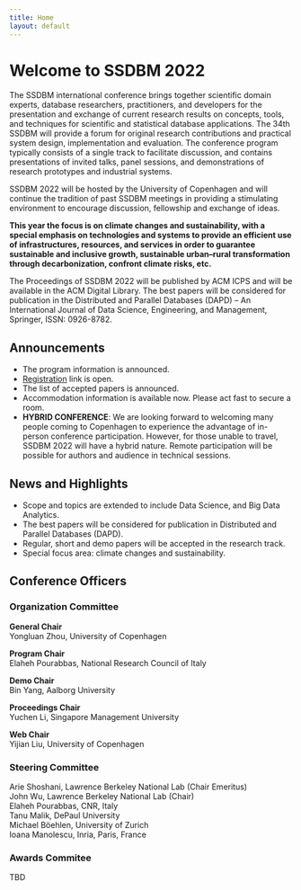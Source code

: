 ```yaml
---
title: Home
layout: default
---
```


# Welcome to SSDBM 2022
The SSDBM international conference brings together scientific domain experts, database researchers, practitioners, and developers for the presentation and exchange of current research results on concepts, tools, and techniques for scientific and statistical database applications. The 34th SSDBM will provide a forum for original research contributions and practical system design, implementation and evaluation. The conference program typically consists of a single track to facilitate discussion, and contains presentations of invited talks, panel sessions, and demonstrations of research prototypes and industrial systems.

SSDBM 2022 will be hosted by the University of Copenhagen and will continue the tradition of past SSDBM meetings in providing a stimulating environment to encourage discussion, fellowship and exchange of ideas.

**This year the focus is on climate changes and sustainability, with a special emphasis on technologies and systems to provide an efficient use of infrastructures, resources, and services in order to guarantee sustainable and inclusive growth, sustainable urban–rural transformation through decarbonization, confront climate risks, etc.**

The Proceedings of SSDBM 2022 will be published by ACM ICPS and will be available in the ACM Digital Library. The best papers will be considered for publication in the Distributed and Parallel Databases (DAPD) – An International Journal of Data Science, Engineering, and Management, Springer, ISSN: 0926-8782.

## Announcements
<ul>
  <li>The program information is announced.</li>
  <li><a href="https://eventsignup.ku.dk/ssdbm">Registration</a> link is open.</li>
  <li>The list of accepted papers is announced.</li>
  <li>Accommodation information is available now. Please act fast to secure a room.</li>
  <li><b>HYBRID CONFERENCE</b>: We are looking forward to welcoming many people coming to Copenhagen to experience the advantage of in-person conference participation. However, for those unable to travel, SSDBM 2022 will have a hybrid nature. Remote participation will be possible for authors and audience in technical sessions.</li>
</ul>

## News and Highlights
<ul>
  <li>Scope and topics are extended to include Data Science, and Big Data Analytics.</li>
  <li>The best papers will be considered for publication in Distributed and Parallel Databases (DAPD).</li>
  <li>Regular, short and demo papers will be accepted in the research track.</li>
  <li>Special focus area: climate changes and sustainability.</li>
</ul>

## Conference Officers

### Organization Committee
**General Chair**  
Yongluan Zhou, University of Copenhagen<br>

**Program Chair**<br>
Elaheh Pourabbas, National Research Council of Italy<br>

**Demo Chair**  
Bin Yang, Aalborg University<br>

**Proceedings Chair**  
Yuchen Li, Singapore Management University<br>

**Web Chair**  
Yijian Liu, University of Copenhagen<br>

### Steering Committee
Arie Shoshani, Lawrence Berkeley National Lab (Chair Emeritus)<br>
John Wu, Lawrence Berkeley National Lab (Chair)<br>
Elaheh Pourabbas, CNR, Italy<br>
Tanu Malik, DePaul University<br>
Michael Böehlen, University of Zurich<br>
Ioana Manolescu, Inria, Paris, France<br>

### Awards Commitee
TBD<br>
<!-- [Johann Gamper](https://www.inf.unibz.it/~gamper/), Free University of Bozen-Bolzano, Italy<br> -->
